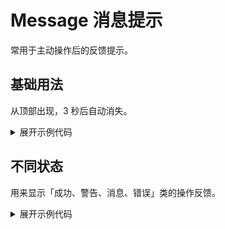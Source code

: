 
<script setup>
import Basic from './component/Basic.vue'
import DiffType from './component/DiffType.vue'
</script>

# Message 消息提示

常用于主动操作后的反馈提示。

## 基础用法

从顶部出现，3 秒后自动消失。

<div class="example">
 <Basic/>
</div>

<details>
<summary>展开示例代码</summary>

```vue
<template>
  <div>
    <y-button>default</y-button>
    <y-button type="primary">primary</y-button>
    <y-button type="success">success</y-button>
    <y-button type="warning">warning</y-button>
    <y-button type="danger">error</y-button>
    <y-button type="info">info</y-button>
  </div>
</template>
<script lang="ts" setup>
import { YButton } from "y-ui";
</script>
```

</details>


## 不同状态

用来显示「成功、警告、消息、错误」类的操作反馈。

<div class="example">
 <DiffType/>
</div>

<details>
<summary>展开示例代码</summary>

```vue
<template>
  <div>
    <y-button>default</y-button>
    <y-button type="primary">primary</y-button>
    <y-button type="success">success</y-button>
    <y-button type="warning">warning</y-button>
    <y-button type="danger">error</y-button>
    <y-button type="info">info</y-button>
  </div>
</template>
<script lang="ts" setup>
import { YButton } from "y-ui";
</script>
```

</details>
